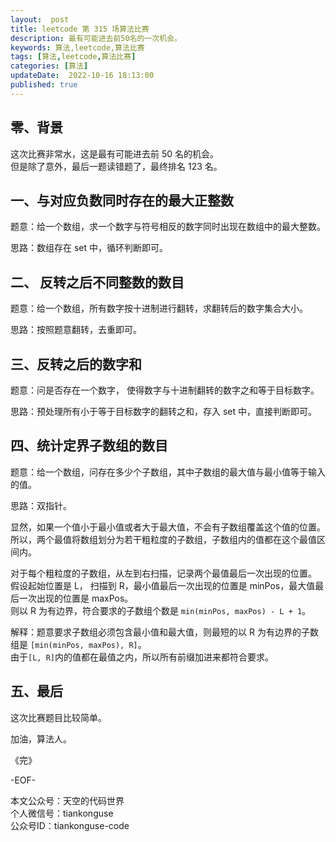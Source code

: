 ```yaml
---   
layout:  post  
title: leetcode 第 315 场算法比赛  
description: 最有可能进去前50名的一次机会。  
keywords: 算法,leetcode,算法比赛  
tags: [算法,leetcode,算法比赛]    
categories: [算法]  
updateDate:  2022-10-16 18:13:00  
published: true  
---  
```



## 零、背景  


这次比赛非常水，这是最有可能进去前 50 名的机会。  
但是除了意外，最后一题读错题了，最终排名 123 名。    


## 一、与对应负数同时存在的最大正整数  

题意：给一个数组，求一个数字与符号相反的数字同时出现在数组中的最大整数。  


思路：数组存在 set 中，循环判断即可。  


## 二、 反转之后不同整数的数目  


题意：给一个数组，所有数字按十进制进行翻转，求翻转后的数字集合大小。  


思路：按照题意翻转，去重即可。  


## 三、反转之后的数字和  


题意：问是否存在一个数字， 使得数字与十进制翻转的数字之和等于目标数字。  


思路：预处理所有小于等于目标数字的翻转之和，存入  set 中，直接判断即可。  


## 四、统计定界子数组的数目  


题意：给一个数组，问存在多少个子数组，其中子数组的最大值与最小值等于输入的值。  


思路：双指针。  


显然，如果一个值小于最小值或者大于最大值，不会有子数组覆盖这个值的位置。  
所以，两个最值将数组划分为若干粗粒度的子数组，子数组内的值都在这个最值区间内。  


对于每个粗粒度的子数组，从左到右扫描，记录两个最值最后一次出现的位置。  
假设起始位置是 L， 扫描到 R，最小值最后一次出现的位置是 minPos，最大值最后一次出现的位置是 maxPos。  
则以 R 为有边界，符合要求的子数组个数是 `min(minPos, maxPos) - L + 1`。  


解释：题意要求子数组必须包含最小值和最大值，则最短的以 R 为有边界的子数组是 `[min(minPos, maxPos), R]`。  
由于`[L, R]`内的值都在最值之内，所以所有前缀加进来都符合要求。  


## 五、最后  


这次比赛题目比较简单。  




加油，算法人。  


《完》  


-EOF-  



本文公众号：天空的代码世界  
个人微信号：tiankonguse  
公众号ID：tiankonguse-code  
  


